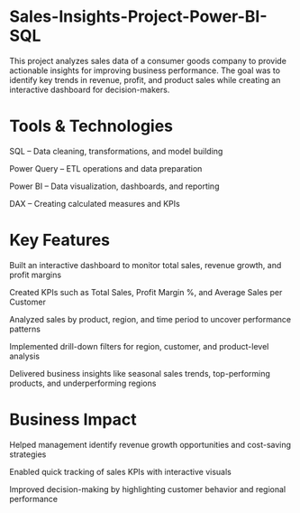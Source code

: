 # Sales-Insights-Project-Power-BI-SQL
This project analyzes sales data of a consumer goods company to provide actionable insights for improving business performance. The goal was to identify key trends in revenue, profit, and product sales while creating an interactive dashboard for decision-makers.

# Tools & Technologies

SQL – Data cleaning, transformations, and model building

Power Query – ETL operations and data preparation

Power BI – Data visualization, dashboards, and reporting

DAX – Creating calculated measures and KPIs

# Key Features

Built an interactive dashboard to monitor total sales, revenue growth, and profit margins

Created KPIs such as Total Sales, Profit Margin %, and Average Sales per Customer

Analyzed sales by product, region, and time period to uncover performance patterns

Implemented drill-down filters for region, customer, and product-level analysis

Delivered business insights like seasonal sales trends, top-performing products, and underperforming regions

# Business Impact

Helped management identify revenue growth opportunities and cost-saving strategies

Enabled quick tracking of sales KPIs with interactive visuals

Improved decision-making by highlighting customer behavior and regional performance
